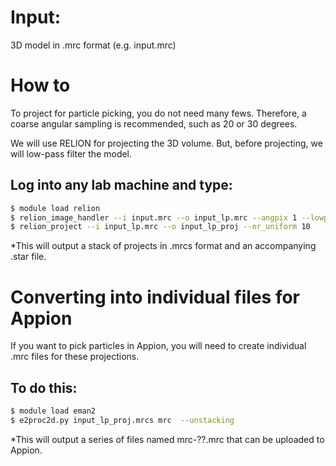 # Input:
3D model in .mrc format (e.g. input.mrc)
# How to
To project for particle picking, you do not need many fews. Therefore, a coarse angular sampling is recommended, such as 20 or 30 degrees. 

We will use RELION for projecting the 3D volume. But, before projecting, we will low-pass filter the model. 

## Log into any lab machine and type: 
```sh
$ module load relion
$ relion_image_handler --i input.mrc --o input_lp.mrc --angpix 1 --lowpass 10
$ relion_project --i input_lp.mrc --o input_lp_proj --nr_uniform 10
```
*This will output a stack of projects in .mrcs format and an accompanying .star file.

# Converting into individual files for Appion
If you want to pick particles in Appion, you will need to create individual .mrc files for these projections. 

## To do this: 
```sh
$ module load eman2
$ e2proc2d.py input_lp_proj.mrcs mrc  --unstacking
```
*This will output a series of files named mrc-??.mrc that can be uploaded to Appion.
